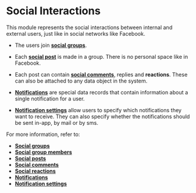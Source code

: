 
# Social Interactions

This module represents the social interactions between internal and external users, just like in social networks like Facebook.

- The users join **[social groups](https://github.com/ErpNetDocs/tech/blob/master/modules/community/social-interactions/social-groups.md)**.
 
- Each **[social post](https://github.com/ErpNetDocs/tech/blob/master/modules/community/social-interactions/social-posts.md)** is made in a group. There is no personal space like in Facebook.

- Each post can contain **[social comments](https://github.com/ErpNetDocs/tech/blob/master/modules/community/social-interactions/social-comments.md)**, replies and **reactions**. These can also be attached to any data object in the system.

- **[Notifications](https://github.com/ErpNetDocs/tech/blob/master/modules/community/social-interactions/notifications/index.md)** are special data records that contain information about a single notification for a user.

- **[Notification settings](https://github.com/ErpNetDocs/tech/blob/master/modules/community/social-interactions/notifications/settings.md)** allow users to specify which notifications they want to receive. They can also specify whether the notifications should be sent in-app, by mail or by sms.


For more information, refer to:

- [**Social groups**](https://github.com/ErpNetDocs/tech/blob/master/modules/community/social-interactions/social-groups.md)
- [**Social group members**](https://github.com/ErpNetDocs/tech/blob/master/modules/community/social-interactions/social-group-members.md)
- [**Social posts**](https://github.com/ErpNetDocs/tech/blob/master/modules/community/social-interactions/social-posts.md)
- [**Social comments**](https://github.com/ErpNetDocs/tech/blob/master/modules/community/social-interactions/social-comments.md)
- [**Social reactions**](https://github.com/ErpNetDocs/tech/blob/master/modules/community/social-interactions/social-reactions.md)
- [**Notifications**](https://github.com/ErpNetDocs/tech/blob/master/modules/community/social-interactions/notifications/index.md)
- [**Notification settings**](https://github.com/ErpNetDocs/tech/blob/master/modules/community/social-interactions/notifications/settings.md)

